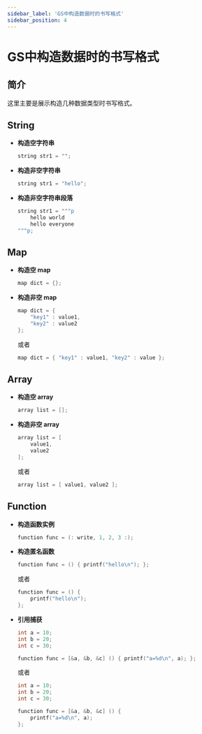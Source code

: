 ```yaml
---
sidebar_label: 'GS中构造数据时的书写格式'
sidebar_position: 4
---
```


# GS中构造数据时的书写格式

## 简介

这里主要是展示构造几种数据类型时书写格式。

## String

- **构造空字符串**
    ```c++
    string str1 = "";
    ```

- **构造非空字符串**
    ```c++
    string str1 = "hello";
    ```

- **构造非空字符串段落**
    ```c++
    string str1 = """p
        hello world
        hello everyone
    """p;
    ```

## Map

- **构造空 map**
    ```c++
    map dict = {};
    ```

- **构造非空 map**
    ```c++
    map dict = {
        "key1" : value1,
        "key2" : value2
    };
    ```

    或者

    ```c++
    map dict = { "key1" : value1, "key2" : value };
    ```

## Array

- **构造空 array**
    ```c++
    array list = [];
    ```

- **构造非空 array**
    ```c++
    array list = [
        value1,
        value2
    ];
    ```

    或者

    ```c++
    array list = [ value1, value2 ];
    ```

## Function

- **构造函数实例**
    ```c++
    function func = (: write, 1, 2, 3 :);
    ```

- **构造匿名函数**
    ```c++
    function func = () { printf("hello\n"); };
    ```

    或者

    ```c++
    function func = () {
        printf("hello\n");
    };
    ```

- **引用捕获**
    ```c++
    int a = 10;
    int b = 20;
    int c = 30;

    function func = [&a, &b, &c] () { printf("a=%d\n", a); };
    ```

    或者

    ```c++
    int a = 10;
    int b = 20;
    int c = 30;

    function func = [&a, &b, &c] () {
        printf("a=%d\n", a);
    };
    ```
```